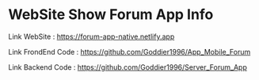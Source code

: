 # WebSite Show Forum App Info

Link WebSite : https://forum-app-native.netlify.app

Link FrondEnd Code : https://github.com/Goddier1996/App_Mobile_Forum

Link Backend Code : https://github.com/Goddier1996/Server_Forum_App
 
 
  
 
